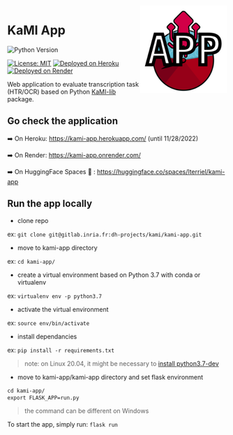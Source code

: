 
<img src="docs/static/kamiapp_logo.png" width="200" align="right">

KaMI App
=====

![Python Version](https://img.shields.io/badge/Python-%3E%3D%203.7-%2313aab7)

[![License: MIT](https://img.shields.io/badge/License-MIT-yellow.svg)](https://opensource.org/licenses/MIT) [![Deployed on Heroku](https://img.shields.io/badge/deployed%20on-heroku-%23664986)](https://kami-app.herokuapp.com/) [![Deployed on Render](https://img.shields.io/badge/deployed%20on-Render-green)](https://kami-app.onrender.com/)

Web application to evaluate transcription task (HTR/OCR) based on Python [KaMI-lib](https://github.com/KaMI-tools-project/KaMi-lib) package.

## Go check the application 

➡️ On Heroku: https://kami-app.herokuapp.com/ (until 11/28/2022)

➡️ On Render: https://kami-app.onrender.com/

➡️ On HuggingFace Spaces 🤗 : https://huggingface.co/spaces/lterriel/kami-app

## Run the app locally

- clone repo

ex: `git clone git@gitlab.inria.fr:dh-projects/kami/kami-app.git`

- move to kami-app directory

ex: `cd kami-app/`

- create a virtual environment based on Python 3.7 with conda or virtualenv

ex: `virtualenv env -p python3.7`

- activate the virtual environment

ex: `source env/bin/activate`

- install dependancies

ex: `pip install -r requirements.txt`

> note: on Linux 20.04, it might be necessary to [install python3.7-dev](https://stackoverflow.com/questions/32595050/sudo-pip-install-python-levenshtein-failed-with-error-code-1)

- move to kami-app/kami-app directory and set flask environment

```
cd kami-app/
export FLASK_APP=run.py
```

> the command can be different on Windows


To start the app, simply run: `flask run`


